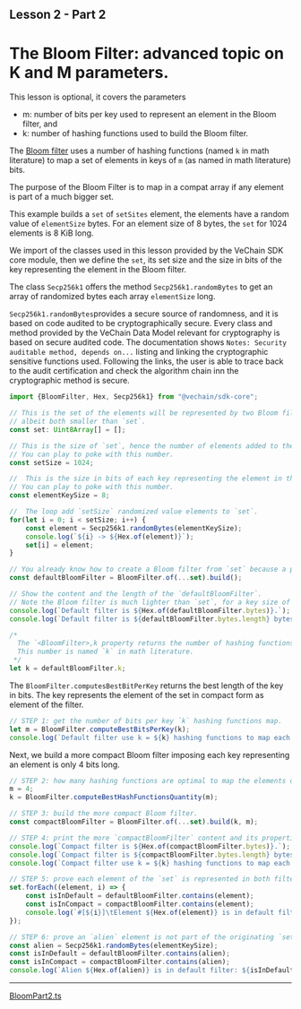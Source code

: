 ## Lesson 2 - Part 2

# The Bloom Filter: advanced topic on K and M parameters.

This lesson is optional, it covers the parameters
- m: number of bits per key used to represent an element in the Bloom filter, and
- k: number of hashing functions used to build the Bloom filter.

The [Bloom filter](https://en.wikipedia.org/wiki/Bloom_filter)
uses a number of hashing functions (named `k` in math literature) to map
a set of elements in keys of `m` (as named in math literature) bits.

The purpose of the Bloom Filter is to map in a compat array if any element is part of a much bigger set.

This example builds a `set` of `setSites` element, the elements have a random value of `elementSize` bytes.
For an element size of 8 bytes, the `set` for 1024 elements is 8 KiB long.

We import of the classes used in this lesson provided by the VeChain SDK core module, then we define the `set`,
its set size and the size in bits of the key representing the element in the Bloom filter.

The class `Secp256k1` offers the method `Secp256k1.randomBytes` to get an array of randomized bytes
each array `elementSize` long.

`Secp256k1.randomBytes`provides a secure source of randomness, and it is based on code audited to be
cryptographically secure.
Every class and method provided by the VeChain Data Model relevant for cryptography is based on  secure audited code.
The documentation shows `Notes: Security auditable method, depends on...`
listing and linking the cryptographic sensitive functions used.
Following the links, the user is able to trace back to the audit certification and check
the algorithm chain inn the cryptographic method is secure.

```typescript
import {BloomFilter, Hex, Secp256k1} from "@vechain/sdk-core";

// This is the set of the elements will be represented by two Bloom filters of different size,
// albeit both smaller than `set`.
const set: Uint8Array[] = [];

// This is the size of `set`, hence the number of elements added to the `set` next.
// You can play to poke with this number.
const setSize = 1024;

//  This is the size in bits of each key representing the element in the `set`.
// You can play to poke with this number.
const elementKeySize = 8;

//  The loop add `setSize` randomized value elements to `set`.
for(let i = 0; i < setSize; i++) {
    const element = Secp256k1.randomBytes(elementKeySize);
    console.log(`${i} -> ${Hex.of(element)}`);
    set[i] = element;
}

// You already know how to create a Bloom filter from `set` because a previous lesson.
const defaultBloomFilter = BloomFilter.of(...set).build();

// Show the content and the length of the `defaultBloomFilter`.
// Note the Bloom filter is much lighter than `set`, for a key size of 8 bits, the filter is 1 KiB size.
console.log(`Default filter is ${Hex.of(defaultBloomFilter.bytes)}.`);
console.log(`Default filter is ${defaultBloomFilter.bytes.length} bytes sized.`);

/*
  The `<BloomFilter>,k property returns the number of hashing functions used to map the elements in the filter.
  This number is named `k` in math literature.
 */
let k = defaultBloomFilter.k;
```

The `BloomFilter.computesBestBitPerKey` returns the best length of the key in bits. The key represents the element of
the set in compact form as element of the filter.

```typescript
// STEP 1: get the number of bits per key `k` hashing functions map.
let m = BloomFilter.computeBestBitsPerKey(k);
console.log(`Default filter use k = ${k} hashing functions to map each element in m = ${m} bits per key.`);
```

Next, we build a more compact Bloom filter imposing each key representing an element is only 4 bits long.

```typescript
// STEP 2: how many hashing functions are optimal to map the elements of a Bloom filter in `m` = 4 bits keys?
m = 4;
k = BloomFilter.computeBestHashFunctionsQuantity(m);
```

```typescript
// STEP 3: build the more compact Bloom filter.
const compactBloomFilter = BloomFilter.of(...set).build(k, m);
```

```typescript
// STEP 4: print the more `compactBloomFilter` content and its properties.
console.log(`Compact filter is ${Hex.of(compactBloomFilter.bytes)}.`);
console.log(`Compact filter is ${compactBloomFilter.bytes.length} bytes sized.`);
console.log(`Compact filter use k = ${k} hashing functions to map each element in m = ${m} bits per key`);
```

```typescript
// STEP 5: prove each element of the `set` is represented in both filters,
set.forEach((element, i) => {
    const isInDefault = defaultBloomFilter.contains(element);
    const isInCompact = compactBloomFilter.contains(element);
    console.log(`#[${i}]\tElement ${Hex.of(element)} is in default filter: ${isInDefault}, in compact filter: ${isInCompact}.`);
});
```

```typescript
// STEP 6: prove an `alien` element is not part of the originating `set` as not represented in both filters.
const alien = Secp256k1.randomBytes(elementKeySize);
const isInDefault = defaultBloomFilter.contains(alien);
const isInCompact = compactBloomFilter.contains(alien);
console.log(`Alien ${Hex.of(alien)} is in default filter: ${isInDefault}, in compact filter: ${isInCompact}.`);
```

---

[BloomPart2.ts](BloomPart2.ts)
